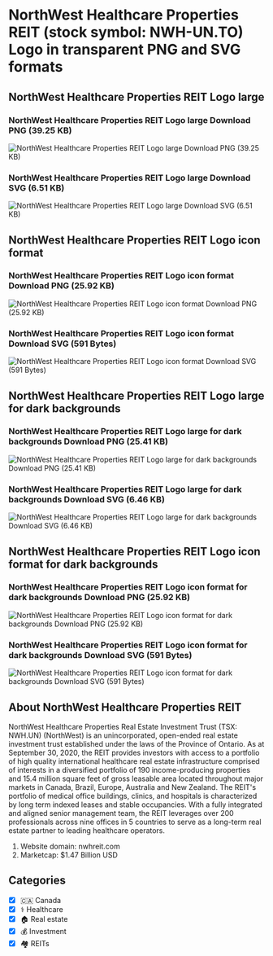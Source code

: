 # NorthWest Healthcare Properties REIT (stock symbol: NWH-UN.TO) Logo in transparent PNG and SVG formats

## NorthWest Healthcare Properties REIT Logo large

### NorthWest Healthcare Properties REIT Logo large Download PNG (39.25 KB)

![NorthWest Healthcare Properties REIT Logo large Download PNG (39.25 KB)](/img/orig/NWH-UN.TO_BIG-f4aedd44.png)

### NorthWest Healthcare Properties REIT Logo large Download SVG (6.51 KB)

![NorthWest Healthcare Properties REIT Logo large Download SVG (6.51 KB)](/img/orig/NWH-UN.TO_BIG-dc087419.svg)

## NorthWest Healthcare Properties REIT Logo icon format

### NorthWest Healthcare Properties REIT Logo icon format Download PNG (25.92 KB)

![NorthWest Healthcare Properties REIT Logo icon format Download PNG (25.92 KB)](/img/orig/NWH-UN.TO-dc0158dd.png)

### NorthWest Healthcare Properties REIT Logo icon format Download SVG (591 Bytes)

![NorthWest Healthcare Properties REIT Logo icon format Download SVG (591 Bytes)](/img/orig/NWH-UN.TO-74be61fa.svg)

## NorthWest Healthcare Properties REIT Logo large for dark backgrounds

### NorthWest Healthcare Properties REIT Logo large for dark backgrounds Download PNG (25.41 KB)

![NorthWest Healthcare Properties REIT Logo large for dark backgrounds Download PNG (25.41 KB)](/img/orig/NWH-UN.TO_BIG.D-6347d16f.png)

### NorthWest Healthcare Properties REIT Logo large for dark backgrounds Download SVG (6.46 KB)

![NorthWest Healthcare Properties REIT Logo large for dark backgrounds Download SVG (6.46 KB)](/img/orig/NWH-UN.TO_BIG.D-193da456.svg)

## NorthWest Healthcare Properties REIT Logo icon format for dark backgrounds

### NorthWest Healthcare Properties REIT Logo icon format for dark backgrounds Download PNG (25.92 KB)

![NorthWest Healthcare Properties REIT Logo icon format for dark backgrounds Download PNG (25.92 KB)](/img/orig/NWH-UN.TO.D-b2050f7d.png)

### NorthWest Healthcare Properties REIT Logo icon format for dark backgrounds Download SVG (591 Bytes)

![NorthWest Healthcare Properties REIT Logo icon format for dark backgrounds Download SVG (591 Bytes)](/img/orig/NWH-UN.TO.D-92f1349f.svg)

## About NorthWest Healthcare Properties REIT

NorthWest Healthcare Properties Real Estate Investment Trust (TSX: NWH.UN) (NorthWest) is an unincorporated, open-ended real estate investment trust established under the laws of the Province of Ontario. As at September 30, 2020, the REIT provides investors with access to a portfolio of high quality international healthcare real estate infrastructure comprised of interests in a diversified portfolio of 190 income-producing properties and 15.4 million square feet of gross leasable area located throughout major markets in Canada, Brazil, Europe, Australia and New Zealand. The REIT's portfolio of medical office buildings, clinics, and hospitals is characterized by long term indexed leases and stable occupancies. With a fully integrated and aligned senior management team, the REIT leverages over 200 professionals across nine offices in 5 countries to serve as a long-term real estate partner to leading healthcare operators.

1. Website domain: nwhreit.com
2. Marketcap: $1.47 Billion USD


## Categories
- [x] 🇨🇦 Canada
- [x] ⚕️ Healthcare
- [x] 🏠 Real estate
- [x] 💰 Investment
- [x] 🏘️ REITs
